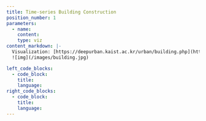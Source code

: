 ```yaml
---
title: Time-series Building Construction
position_number: 1
parameters: 
  - name:
    content:
    type: viz
content_markdown: |-
  Visualization: [https://deepurban.kaist.ac.kr/urban/building.php](https://deepurban.kaist.ac.kr/urban/building.php)
  ![img](/images/building.jpg)

left_code_blocks:
  - code_block:
    title:
    language:
right_code_blocks:
  - code_block: 
    title:
    language:
---
```

